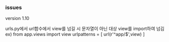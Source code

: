### issues

version 1.10

  urls.py에서 url함수에서 view를 넘길 시 문자열이 아닌
  대상 view를 import하여 넘김
  ex)
    from app.views import view
    urlpatterns = [
      url(r'^app/$',view)
    ]
